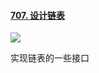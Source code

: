 #### [707. 设计链表](https://leetcode.cn/problems/design-linked-list/)

![](C:\Users\Administrator\AppData\Roaming\marktext\images\2022-08-02-15-54-48-image.png)

实现链表的一些接口


